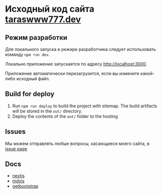 [URL_TW7]:<https://taraswww777.dev>

[URL_TW7_ISSUES]:<https://github.com/taraswww777/taraswww777.dev/issues>

# Исходный код сайта [taraswww777.dev][URL_TW7]

## Режим разработки

Для локального запуска в режире разработчика следует использовать команду `npm run dev`.

Локально приложение запускается по адресу <http://localhost:3000>.

Приложение автоматически перезагрузится, если вы измените какой-либо исходный файл.

## Build for deploy

1. Run `npm run deploy` to build the project with sitemap.
   The build artifacts will be stored in the `out/` directory.
2. Deploy the contents of the `out/` folder to the hosting

## Issues

Мы можем отправлять любые вопросы, касающиеся моего сайта, в [issue page][URL_TW7_ISSUES]

## Docs

- [nextjs](https://nextjs.org/docs)
- [mdxjs](https://mdxjs.com/docs/getting-started)
- [getbootstrap](https://getbootstrap.com/docs/5.1/components/accordion/)
